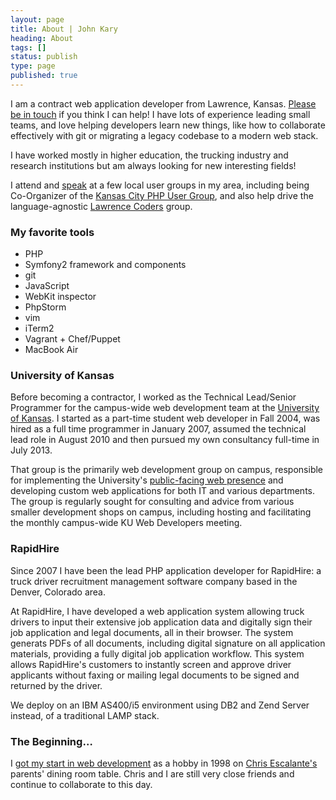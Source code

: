 ```yaml
---
layout: page
title: About | John Kary
heading: About
tags: []
status: publish
type: page
published: true
---
```

I am a contract web application developer from Lawrence, Kansas. [Please
be in touch](http://johnkary.net/contact) if you think I can help! I have
lots of experience leading small teams, and love helping developers learn
new things, like how to collaborate effectively with git or migrating a
legacy codebase to a modern web stack.

I have worked mostly in higher education, the trucking industry and research
institutions but am always looking for new interesting fields!

I attend and [speak](http://johnkary.net/talks) at a few local user groups in my area, including
being Co-Organizer of the [Kansas City PHP User Group][], and also help drive
the language-agnostic [Lawrence Coders][] group.

### My favorite tools

- PHP
- Symfony2 framework and components
- git
- JavaScript
- WebKit inspector
- PhpStorm
- vim
- iTerm2
- Vagrant + Chef/Puppet
- MacBook Air

### University of Kansas

Before becoming a contractor, I worked as the Technical Lead/Senior
Programmer for the campus-wide web development team at the [University
of Kansas](http://www.ku.edu).
I started as a part-time student web developer in Fall 2004, was
hired as a full time programmer in January 2007, assumed the technical
lead role in August 2010 and then pursued my own consultancy full-time
in July 2013.

That group is the primarily web development group on campus, responsible
for implementing the University's [public-facing web presence][] and
developing custom web applications for both IT and various departments.
The group is regularly sought for consulting and advice from various
smaller development shops on campus, including hosting and facilitating the
monthly campus-wide KU Web Developers meeting.

### RapidHire

Since 2007 I have been the lead PHP application developer for RapidHire: a
truck driver recruitment management software company based in the Denver,
Colorado area.

At RapidHire, I have developed a web application system allowing truck
drivers to input their extensive job application data and digitally sign
their job application and legal documents, all in their browser. The system
generats PDFs of all documents, including digital signature on all application
materials, providing a fully digital job application workflow. This system
allows RapidHire's customers to instantly screen and approve driver applicants
without faxing or mailing legal documents to be signed and returned by the
driver.

We deploy on an IBM AS400/i5 environment using DB2 and Zend Server instead, of
a traditional LAMP stack.

### The Beginning&hellip;

I [got my start in web development][] as a hobby in 1998 on [Chris
Escalante's][] parents' dining room table. Chris and I are still very
close friends and continue to collaborate to this day.

  [Kansas City PHP User Group]: http://www.meetup.com/kcphpug/
  [Lawrence Coders]: http://www.meetup.com/Lawrence-Coders/
  [public-facing web presence]: http://www.ku.edu
  [got my start in web development]: http://cjonline.com/stories/102900/kid_iconcepts.shtml
  [Chris Escalante's]: https://twitter.com/tidrion

